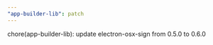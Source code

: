 ```yaml
---
"app-builder-lib": patch
---
```


chore(app-builder-lib): update electron-osx-sign from 0.5.0 to 0.6.0

